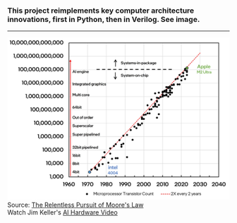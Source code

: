 
### This project reimplements key computer architecture innovations, first in Python, then in Verilog. See image.
---

![miica](./assets/miica.jpg)  
Source: [The Relentless Pursuit of Moore's Law](https://semiconductor.substack.com/p/the-relentless-pursuit-of-moores-fcd)  
Watch Jim Keller's [AI Hardware Video](https://www.youtube.com/watch?v=lPX1H3jW8ZQ)


